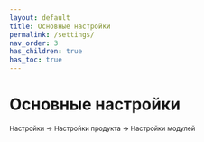 ```yaml
---
layout: default
title: Основные настройки
permalink: /settings/
nav_order: 3
has_children: true
has_toc: true
---
```


# Основные настройки

<sub>Настройки → Настройки продукта → Настройки модулей</sub>
